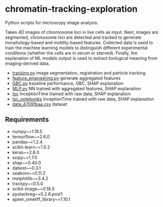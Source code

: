 # chromatin-tracking-exploration

Python scripts for microscopy image analysis. 

Takes 4D images of chromosome loci in live cells as input. Next, images are segmented, chromosome loci are detected and tracked to generate morphology-based and motility-based features. 
Collected data is used to train the machine learning models to distinguish different experimental conditions (whether the cells are in serum or starved). Finally, the explanation of ML models output is used to extract biological meaning from imaging-derived data.

* [tracking.py](https://github.com/redchuk/chromatin-tracking-exploration/blob/main/tracking.py)    image segmentation, registration and particle tracking
* [feature_engineering.py](https://github.com/redchuk/chromatin-tracking-exploration/blob/main/feature_engineering.py)    generate aggregated features
* [GBC.py](https://github.com/redchuk/chromatin-tracking-exploration/blob/main/GBC.py)    baseline performance, GBC, SHAP explanation
* [MLP.py](https://github.com/redchuk/chromatin-tracking-exploration/blob/main/MLP.py)    NN trained with aggregated features, SHAP explanation
* [tsc](https://github.com/redchuk/chromatin-tracking-exploration/tree/main/tsc)    InceptionTime trained with raw data, SHAP explanation
* [tsc_notebooks](https://github.com/redchuk/chromatin-tracking-exploration/tree/main/tsc_notebooks)    InceptionTime trained with raw data, SHAP explanation
* [data_47091baa.csv](https://github.com/redchuk/chromatin-tracking-exploration/tree/main/tracking_output)    dataset 

## Requirements

- numpy~=1.19.5
- tensorflow~=2.6.0
- pandas~=1.2.4
- scikit-learn~=1.0.2
- keras~=2.6.0
- scipy~=1.7.0
- shap~=0.40.0
- dabest~=0.3.1
- seaborn~=0.11.2
- matplotlib~=3.4.2
- trackpy~=0.5.0
- scikit-image~=0.19.3
- pystackreg~=0.2.6.post1
- apeer_ometiff_library~=1.10.1
